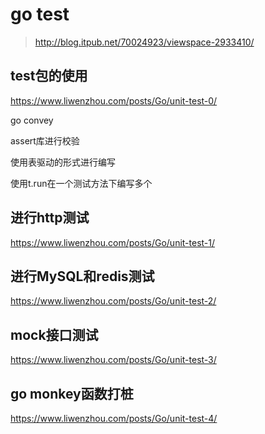 # go test

> http://blog.itpub.net/70024923/viewspace-2933410/

## test包的使用

https://www.liwenzhou.com/posts/Go/unit-test-0/

go convey

assert库进行校验

使用表驱动的形式进行编写

使用t.run在一个测试方法下编写多个

## 进行http测试

https://www.liwenzhou.com/posts/Go/unit-test-1/



## 进行MySQL和redis测试

https://www.liwenzhou.com/posts/Go/unit-test-2/



## mock接口测试

https://www.liwenzhou.com/posts/Go/unit-test-3/



## go monkey函数打桩

https://www.liwenzhou.com/posts/Go/unit-test-4/
